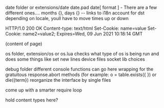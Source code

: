 
date folder or extensions/date
	date.pad
	date[ format ] - There are a few different ones....
	months {}, days {} -- links to i18n
	account for dst
	depending on locale, youll have to move times up or down
	
HTTP/1.0 200 OK
Content-type: text/html
Set-Cookie: name=value
Set-Cookie: name2=value2; Expires=Wed, 09 Jun 2021 10:18:14 GMT
 
(content of page)

os folder, extension/os or os.lua
	checks what type of os is being run and does some things
	like set new lines
	device files
	socket lib choices

debug folder
	different console functions can go here
	wrapping for the gratuitous response.abort methods (for example:
		o = table.exists({ }) or die({term})
reorganize the interface by single files

come up with a smarter require loop

hold content types here?
